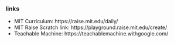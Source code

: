 <h3>links</h3>
<ul><li>MIT Curriculum: https://raise.mit.edu/daily/</li><li>MIT Raise Scratch link: https://playground.raise.mit.edu/create/</li><li>Teachable Machine: https://teachablemachine.withgoogle.com/</li></ul>
